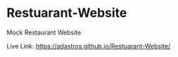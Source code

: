 # Restuarant-Website

Mock Restaurant Website

Live Link: https://adastros.github.io/Restuarant-Website/
